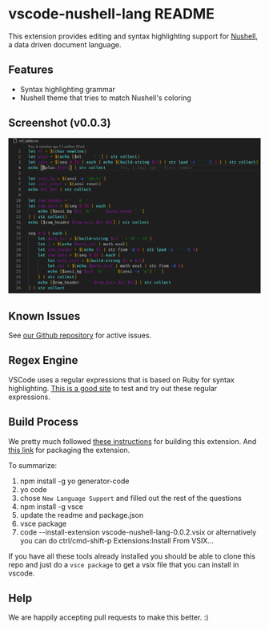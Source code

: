 # vscode-nushell-lang README

This extension provides editing and syntax highlighting support
for [Nushell](http://nushell.sh), a data driven document language.

## Features

* Syntax highlighting grammar
* Nushell theme that tries to match Nushell's coloring

## Screenshot (v0.0.3)
![](2021-01-07_15-02-51.png)


## Known Issues

See [our Github repository](https://github.com/nushell/vscode-nushell-lang/issues)
for active issues.

## Regex Engine

VSCode uses a regular expressions that is based on Ruby for syntax highlighting. [This is a good site](https://rubular.com/) to test and try out these regular expressions.

## Build Process

We pretty much followed [these instructions](https://code.visualstudio.com/api/get-started/your-first-extension) for building this extension. And [this link](https://code.visualstudio.com/api/working-with-extensions/publishing-extension) for packaging the extension.

To summarize:
1. npm install -g yo generator-code
2. yo code
3. chose `New Language Support` and filled out the rest of the questions
4. npm install -g vsce
5. update the readme and package.json
6. vsce package
7. code --install-extension vscode-nushell-lang-0.0.2.vsix or alternatively you can do ctrl/cmd-shift-p Extensions:Install From VSIX...

If you have all these tools already installed you should be able to clone this repo and just do a `vsce package` to get a vsix file that you can install in vscode.

## Help

We are happily accepting pull requests to make this better. :)